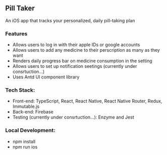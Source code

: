 ## Pill Taker
An iOS app that tracks your personalized, daily pill-taking plan

### Features
- Allows users to log in with their apple IDs or google accounts
- Allows users to add any medicine to their perscription as many as they want
- Renders daily progress bar on medicine consumption in the setting 
- Allows users to set up notification seetings (currently under consrtuction...)
- Uses Antd UI component library

### Tech Stack:
- Front-end: TypeScript, React, React Native, React Native Router, Redux, Immutable.js
- Back-end: Firebase
- Testing (currently under consrtuction...): Enzyme and Jest

### Local Development:
- npm install
- npm run ios

